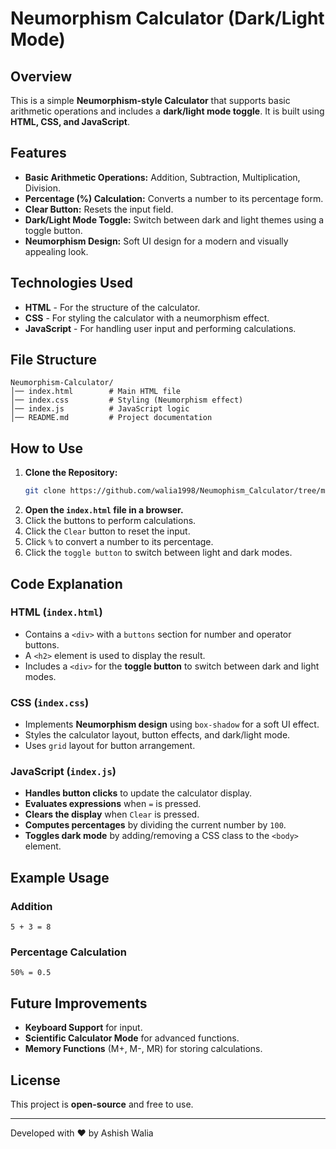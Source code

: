 # Neumorphism Calculator (Dark/Light Mode)

## Overview
This is a simple **Neumorphism-style Calculator** that supports basic arithmetic operations and includes a **dark/light mode toggle**. It is built using **HTML, CSS, and JavaScript**.

## Features
- **Basic Arithmetic Operations:** Addition, Subtraction, Multiplication, Division.
- **Percentage (%) Calculation:** Converts a number to its percentage form.
- **Clear Button:** Resets the input field.
- **Dark/Light Mode Toggle:** Switch between dark and light themes using a toggle button.
- **Neumorphism Design:** Soft UI design for a modern and visually appealing look.

## Technologies Used
- **HTML** - For the structure of the calculator.
- **CSS** - For styling the calculator with a neumorphism effect.
- **JavaScript** - For handling user input and performing calculations.

## File Structure
```
Neumorphism-Calculator/
│── index.html        # Main HTML file
│── index.css         # Styling (Neumorphism effect)
│── index.js          # JavaScript logic
│── README.md         # Project documentation
```

## How to Use
1. **Clone the Repository:**
   ```sh
   git clone https://github.com/walia1998/Neumophism_Calculator/tree/main
   ```
2. **Open the `index.html` file in a browser.**
3. Click the buttons to perform calculations.
4. Click the `Clear` button to reset the input.
5. Click `%` to convert a number to its percentage.
6. Click the `toggle button` to switch between light and dark modes.

## Code Explanation
### HTML (`index.html`)
- Contains a `<div>` with a `buttons` section for number and operator buttons.
- A `<h2>` element is used to display the result.
- Includes a `<div>` for the **toggle button** to switch between dark and light modes.

### CSS (`index.css`)
- Implements **Neumorphism design** using `box-shadow` for a soft UI effect.
- Styles the calculator layout, button effects, and dark/light mode.
- Uses `grid` layout for button arrangement.

### JavaScript (`index.js`)
- **Handles button clicks** to update the calculator display.
- **Evaluates expressions** when `=` is pressed.
- **Clears the display** when `Clear` is pressed.
- **Computes percentages** by dividing the current number by `100`.
- **Toggles dark mode** by adding/removing a CSS class to the `<body>` element.

## Example Usage
### Addition
```
5 + 3 = 8
```
### Percentage Calculation
```
50% = 0.5
```

## Future Improvements
- **Keyboard Support** for input.
- **Scientific Calculator Mode** for advanced functions.
- **Memory Functions** (M+, M-, MR) for storing calculations.

## License
This project is **open-source** and free to use.

---
Developed with ❤️ by Ashish Walia

